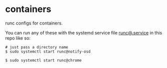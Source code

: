 # containers

runc configs for containers.

You can run any of these with the systemd service file
[runc@.service](runc@.service) in this repo like so:

```console
# just pass a directory name
$ sudo systemctl start runc@notify-osd

$ sudo systemctl start runc@chrome
```
